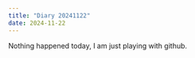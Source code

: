 ```yaml
---
title: "Diary 20241122"
date: 2024-11-22
---
```


Nothing happened today, I am just playing with github.
